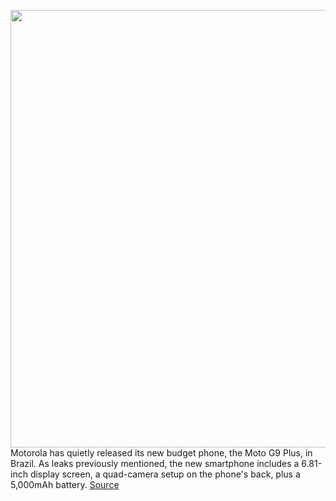 <img src='https://cdn.vox-cdn.com/thumbor/urqnkX8ZTXYBUQnbtzW8IIsLAIs=/0x0:1024x768/1200x800/filters:focal(431x303:593x465)/cdn.vox-cdn.com/uploads/chorus_image/image/67391231/Moto_G9_Plus.0.png' width='700px' /><br/>
Motorola has quietly released its new budget phone, the Moto G9 Plus, in Brazil. As leaks previously mentioned, the new smartphone includes a 6.81-inch display screen, a quad-camera setup on the phone's back, plus a 5,000mAh battery.
<a href='https://www.theverge.com/2020/9/11/21432283/motorola-moto-g9-plus-phone-available-now-brazil'> Source <a/>